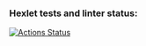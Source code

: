 ### Hexlet tests and linter status:
[![Actions Status](https://github.com/dushnila/frontend-project-46/workflows/hexlet-check/badge.svg)](https://github.com/dushnila/frontend-project-46/actions)